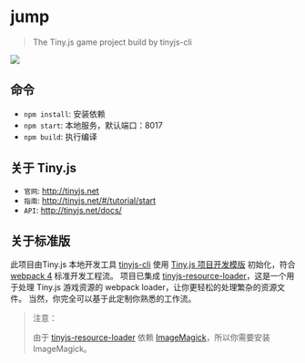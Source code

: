 # jump

> The Tiny.js game project build by tinyjs-cli

![](https://zos.alipayobjects.com/rmsportal/nJBojwdMJfUqpCWvwyoA.png@120w)

## 命令

- `npm install`: 安装依赖
- `npm start`: 本地服务，默认端口：8017
- `npm build`: 执行编译

## 关于 Tiny.js

- `官网`: http://tinyjs.net
- `指南`: http://tinyjs.net/#/tutorial/start
- `API`: http://tinyjs.net/docs/

## 关于标准版

此项目由Tiny.js 本地开发工具 [tinyjs-cli](https://github.com/ant-tinyjs/tinyjs-cli) 使用 [Tiny.js 项目开发模版](https://github.com/ant-tinyjs/wei) 初始化，符合 [webpack 4](https://webpack.js.org/) 标准开发工程流。
项目已集成 [tinyjs-resource-loader](https://github.com/ant-tinyjs/tinyjs-resource-loader)，这是一个用于处理 Tiny.js 游戏资源的 webpack loader，让你更轻松的处理繁杂的资源文件。
当然，你完全可以基于此定制你熟悉的工作流。


> 注意：
>
> 由于 [tinyjs-resource-loader](http://tinyjs.net/#/tools/tinyjs-resource-loader) 依赖 [ImageMagick](https://www.imagemagick.org/script/download.php)，所以你需要安装 ImageMagick。
